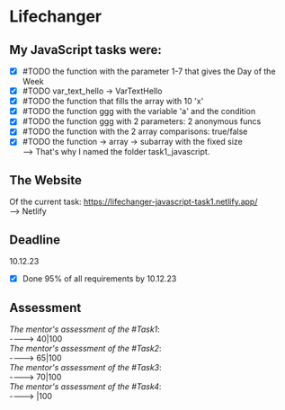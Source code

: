 # Lifechanger

## My JavaScript tasks were:
- [x] #TODO the function with the parameter 1-7 that gives the Day of the Week <br>
- [x] #TODO var_text_hello -> VarTextHello <br>
- [x] #TODO the function that fills the array with 10 'x' <br>
- [x] #TODO the function ggg with the variable 'a' and the condition <br>
- [x] #TODO the function ggg with 2 parameters: 2 anonymous funcs <br>
- [x] #TODO the function with the 2 array comparisons: true/false <br>
- [x] #TODO the function -> array -> subarray with the fixed size <br>
--> That's why I named the folder task1_javascript.

## The Website
Of the current task:
https://lifechanger-javascript-task1.netlify.app/
<br />
--> Netlify

## Deadline
10.12.23 <br />

- [x] Done 95% of all requirements by 10.12.23
## Assessment
_The mentor's assessment of the #Task1_: <br>
----> 40|100 <br>
_The mentor's assessment of the #Task2_: <br>
----> 65|100 <br>
_The mentor's assessment of the #Task3_: <br>
----> 70|100 <br>
_The mentor's assessment of the #Task4_: <br>
----> |100